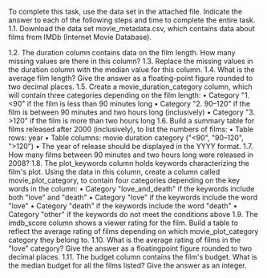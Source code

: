 To complete this task, use the data set in the attached file. Indicate the answer to each of the
following steps and time to complete the entire task.
1.1. Download the data set movie_metadata.csv, which contains data about films from IMDb
(Internet Movie Database).

1.2. The duration column contains data on the film length. How many missing values are there
in this column?
1.3. Replace the missing values in the duration column with the median value for this column.
1.4. What is the average film length? Give the answer as a floating-point figure rounded to
two decimal places.
1.5. Create a movie_duration_category column, which will contain three categories
depending on the film length:
• Category "1. <90" if the film is less than 90 minutes long
• Category "2. 90–120" if the film is between 90 minutes and two hours long (inclusively)
• Category "3. >120" if the film is more than two hours long
1.6. Build a summary table for films released after 2000 (inclusively), to list the numbers of
films:
• Table rows: year
• Table columns: movie duration category ("<90", "90–120", ">120")
• The year of release should be displayed in the YYYY format.
1.7. How many films between 90 minutes and two hours long were released in 2008?
1.8. The plot_keywords column holds keywords characterizing the film's plot. Using the data
in this column, create a column called movie_plot_category, to contain four categories
depending on the key words in the column:
• Category "love_and_death" if the keywords include both "love" and "death"
• Category "love" if the keywords include the word "love"
• Category "death" if the keywords include the word "death"
• Category "other" if the keywords do not meet the conditions above
1.9. The imdb_score column shows a viewer rating for the film. Build a table to reflect the
average rating of films depending on which movie_plot_category category they belong to.
1.10. What is the average rating of films in the "love" category? Give the answer as a floatingpoint
figure rounded to two decimal places.
1.11. The budget column contains the film's budget. What is the median budget for all the films
listed? Give the answer as an integer.
